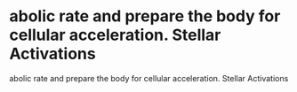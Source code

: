 # abolic rate and prepare the body for cellular acceleration. Stellar Activations

abolic rate and prepare the body for cellular acceleration. Stellar Activations
